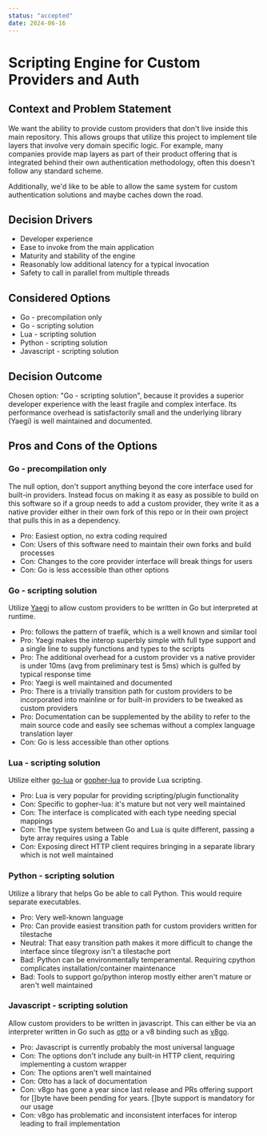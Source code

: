 ```yaml
---
status: "accepted"
date: 2024-06-16
---
```

# Scripting Engine for Custom Providers and Auth

## Context and Problem Statement

We want the ability to provide custom providers that don't live inside this main repository. This allows groups that utilize this project to implement tile layers that involve very domain specific logic. For example, many companies provide map layers as part of their product offering that is integrated behind their own authentication methodology, often this doesn't follow any standard scheme. 

Additionally, we'd like to be able to allow the same system for custom authentication solutions and maybe caches down the road.

## Decision Drivers

* Developer experience
* Ease to invoke from the main application
* Maturity and stability of the engine
* Reasonably low additional latency for a typical invocation
* Safety to call in parallel from multiple threads

## Considered Options

* Go - precompilation only
* Go - scripting solution
* Lua - scripting solution
* Python - scripting solution
* Javascript - scripting solution

## Decision Outcome

Chosen option: "Go - scripting solution", because it provides a superior developer experience with the least fragile and complex interface. Its performance overhead is satisfactorily small and the underlying library (Yaegi) is well maintained and documented.

## Pros and Cons of the Options

### Go - precompilation only 

The null option, don't support anything beyond the core interface used for built-in providers.  Instead focus on making it as easy as possible to build on this software so if a group needs to add a custom provider, they write it as a native provider either in their own fork of this repo or in their own project that pulls this in as a dependency.

* Pro: Easiest option, no extra coding required
* Con: Users of this software need to maintain their own forks and build processes
* Con: Changes to the core provider interface will break things for users
* Con: Go is less accessible than other options

### Go - scripting solution

Utilize [Yaegi](https://github.com/traefik/yaegi) to allow custom providers to be written in Go but interpreted at runtime.

* Pro: follows the pattern of traefik, which is a well known and similar tool
* Pro: Yaegi makes the interop superbly simple with full type support and a single line to supply functions and types to the scripts
* Pro: The additional overhead for a custom provider vs a native provider is under 10ms (avg from preliminary test is 5ms) which is gulfed by typical response time
* Pro: Yaegi is well maintained and documented
* Pro: There is a trivially transition path for custom providers to be incorporated into mainline or for built-in providers to be tweaked as custom providers
* Pro: Documentation can be supplemented by the ability to refer to the main source code and easily see schemas without a complex language translation layer
* Con: Go is less accessible than other options

### Lua - scripting solution

Utilize either [go-lua](https://github.com/Shopify/go-lua) or [gopher-lua](https://github.com/yuin/gopher-lua) to provide Lua scripting.

* Pro: Lua is very popular for providing scripting/plugin functionality
* Con: Specific to gopher-lua: it's mature but not very well maintained
* Con: The interface is complicated with each type needing special mappings
* Con: The type system between Go and Lua is quite different, passing a byte array requires using a Table
* Con: Exposing direct HTTP client requires bringing in a separate library which is not well maintained

### Python - scripting solution

Utilize a library that helps Go be able to call Python. This would require separate executables.

* Pro: Very well-known language
* Pro: Can provide easiest transition path for custom providers written for tilestache
* Neutral: That easy transition path makes it more difficult to change the interface since tilegroxy isn't a tilestache port
* Bad: Python can be environmentally temperamental. Requiring cpython complicates installation/container maintenance
* Bad: Tools to support go/python interop mostly either aren't mature or aren't well maintained


### Javascript - scripting solution

Allow custom providers to be written in javascript. This can either be via an interpreter written in Go such as [otto](https://github.com/robertkrimen/otto) or a v8 binding such as [v8go](https://github.com/rogchap/v8go).

* Pro: Javascript is currently probably the most universal language 
* Con: The options don't include any built-in HTTP client, requiring implementing a custom wrapper 
* Con: The options aren't well maintained
* Con: Otto has a lack of documentation
* Con: v8go has gone a year since last release and PRs offering support for []byte have been pending for years. []byte support is mandatory for our usage
* Con: v8go has problematic and inconsistent interfaces for interop leading to frail implementation
